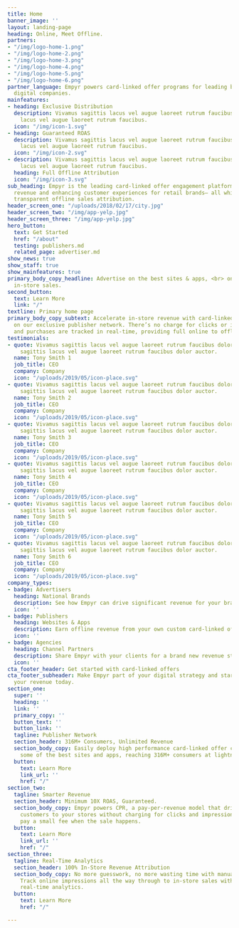 ```yaml
---
title: Home
banner_image: ''
layout: landing-page
heading: Online, Meet Offline.
partners:
- "/img/logo-home-1.png"
- "/img/logo-home-2.png"
- "/img/logo-home-3.png"
- "/img/logo-home-4.png"
- "/img/logo-home-5.png"
- "/img/logo-home-6.png"
partner_language: Empyr powers card-linked offer programs for leading brands and top
  digital companies.
mainfeatures:
- heading: Exclusive Distribution
  description: Vivamus sagittis lacus vel augue laoreet rutrum faucibus. Vivamus sagittis
    lacus vel augue laoreet rutrum faucibus.
  icon: "/img/icon-1.svg"
- heading: Guaranteed ROAS
  description: Vivamus sagittis lacus vel augue laoreet rutrum faucibus. Vivamus sagittis
    lacus vel augue laoreet rutrum faucibus.
  icon: "/img/icon-2.svg"
- description: Vivamus sagittis lacus vel augue laoreet rutrum faucibus. Vivamus sagittis
    lacus vel augue laoreet rutrum faucibus.
  heading: Full Offline Attribution
  icon: "/img/icon-3.svg"
sub_heading: Empyr is the leading card-linked offer engagement platform, driving guaranteed
  revenue and enhancing customer experiences for retail brands— all while unlocking
  transparent offline sales attribution.
header_screen_one: "/uploads/2018/02/17/city.jpg"
header_screen_two: "/img/app-yelp.jpg"
header_screen_three: "/img/app-yelp.jpg"
hero_button:
  text: Get Started
  href: "/about"
  testing: publishers.md
  related_page: advertiser.md
show_news: true
show_staff: true
show_mainfeatures: true
primary_body_copy_headline: Advertise on the best sites & apps, <br> only pay for
  in-store sales.
second_button:
  text: Learn More
  link: "/"
textline: Primary home page
primary_body_copy_subtext: Accelerate in-store revenue with card-linked offer campaigns
  on our exclusive publisher network. There’s no charge for clicks or impressions,
  and purchases are tracked in real-time, providing full online to offline attribution.
testimonials:
- quote: Vivamus sagittis lacus vel augue laoreet rutrum faucibus dolor auctor. Vivamus
    sagittis lacus vel augue laoreet rutrum faucibus dolor auctor.
  name: Tony Smith 1
  job_title: CEO
  company: Company
  icon: "/uploads/2019/05/icon-place.svg"
- quote: Vivamus sagittis lacus vel augue laoreet rutrum faucibus dolor auctor. Vivamus
    sagittis lacus vel augue laoreet rutrum faucibus dolor auctor.
  name: Tony Smith 2
  job_title: CEO
  company: Company
  icon: "/uploads/2019/05/icon-place.svg"
- quote: Vivamus sagittis lacus vel augue laoreet rutrum faucibus dolor auctor. Vivamus
    sagittis lacus vel augue laoreet rutrum faucibus dolor auctor.
  name: Tony Smith 3
  job_title: CEO
  company: Company
  icon: "/uploads/2019/05/icon-place.svg"
- quote: Vivamus sagittis lacus vel augue laoreet rutrum faucibus dolor auctor.Vivamus
    sagittis lacus vel augue laoreet rutrum faucibus dolor auctor.
  name: Tony Smith 4
  job_title: CEO
  company: Company
  icon: "/uploads/2019/05/icon-place.svg"
- quote: Vivamus sagittis lacus vel augue laoreet rutrum faucibus dolor auctor.Vivamus
    sagittis lacus vel augue laoreet rutrum faucibus dolor auctor.
  name: Tony Smith 5
  job_title: CEO
  company: Company
  icon: "/uploads/2019/05/icon-place.svg"
- quote: Vivamus sagittis lacus vel augue laoreet rutrum faucibus dolor auctor.Vivamus
    sagittis lacus vel augue laoreet rutrum faucibus dolor auctor.
  name: Tony Smith 6
  job_title: CEO
  company: Company
  icon: "/uploads/2019/05/icon-place.svg"
company_types:
- badge: Advertisers
  heading: National Brands
  description: See how Empyr can drive significant revenue for your brand at scale
  icon: ''
- badge: Publishers
  heading: Websites & Apps
  description: Earn offline revenue from your own custom card-linked offer program
  icon: ''
- badge: Agencies
  heading: Channel Partners
  description: Share Empyr with your clients for a brand new revenue stream
  icon: ''
cta_footer_header: Get started with card-linked offers
cta_footer_subheader: Make Empyr part of your digital strategy and start accelerating
  your revenue today.
section_one:
  super: ''
  heading: ''
  link: ''
  primary_copy: ''
  button_text: ''
  button_link: ''
  tagline: Publisher Network
  section_header: 316M+ Consumers, Unlimited Revenue
  section_body_copy: Easily deploy high performance card-linked offer campaigns on
    some of the best sites and apps, reaching 316M+ consumers at lightning speed.
  button:
    text: Learn More
    link_url: ''
    href: "/"
section_two:
  tagline: Smarter Revenue
  section_header: Minimum 10X ROAS, Guaranteed.
  section_body_copy: Empyr powers CPR, a pay-per-revenue model that drives motivated
    customers to your stores without charging for clicks and impressions. You only
    pay a small fee when the sale happens.
  button:
    text: Learn More
    link_url: ''
    href: "/"
section_three:
  tagline: Real-Time Analytics
  section_header: 100% In-Store Revenue Attribution
  section_body_copy: No more guesswork, no more wasting time with manual reporting.
    Track online impressions all the way through to in-store sales with personalized
    real-time analytics.
  button:
    text: Learn More
    href: "/"

---
```

